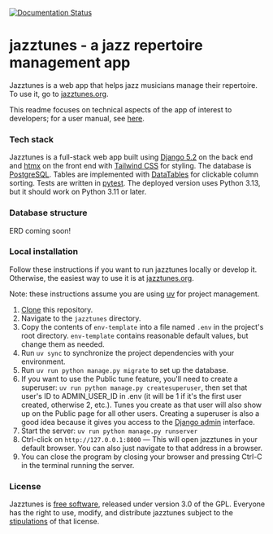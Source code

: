 [![Documentation Status](https://readthedocs.org/projects/jazztunes/badge/?version=latest)](https://jazztunes.readthedocs.io/en/latest/)
# jazztunes - a jazz repertoire management app

Jazztunes is a web app that helps jazz musicians manage their repertoire. To use it, go to [jazztunes.org](https://jazztunes.org/).

This readme focuses on technical aspects of the app of interest to developers; for a user manual, see [here](https://jwjacobson.github.io/jazztunes/).

### Tech stack
Jazztunes is a full-stack web app built using [Django 5.2](https://www.djangoproject.com/) on the back end and [htmx](https://htmx.org/) on the front end with [Tailwind CSS](https://tailwindcss.com/) for styling. The database is [PostgreSQL](https://www.postgresql.org/). Tables are implemented with [DataTables](https://datatables.net/) for clickable column sorting. Tests are written in [pytest](https://docs.pytest.org/en/8.2.x/). The deployed version uses Python 3.13, but it should work on Python 3.11 or later.

### Database structure
ERD coming soon!

### Local installation
Follow these instructions if you want to run jazztunes locally or develop it. Otherwise, the easiest way to use it is at [jazztunes.org](https://jazztunes.org/).

Note: these instructions assume you are using [uv](https://docs.astral.sh/uv/) for project management.
1. [Clone](https://docs.github.com/en/repositories/creating-and-managing-repositories/cloning-a-repository) this repository.
2. Navigate to the `jazztunes` directory.
3. Copy the contents of `env-template` into a file named `.env` in the project's root directory. `env-template` contains reasonable default values, but change them as needed.
4. Run `uv sync` to synchronize the project dependencies with your environment.
5. Run `uv run python manage.py migrate` to set up the database.
6. If you want to use the Public tune feature, you'll need to create a superuser: ```uv run python manage.py createsuperuser```, then set that user's ID to ADMIN_USER_ID in .env (it will be 1 if it's the first user created, otherwise 2, etc.). Tunes you create as that user will also show up on the Public page for all other users. Creating a superuser is also a good idea because it gives you access to the [Django admin](https://docs.djangoproject.com/en/5.2/ref/contrib/admin/) interface.
8. Start the server: ```uv run python manage.py runserver ```
9. Ctrl-click on ```http://127.0.0.1:8000``` — This will open jazztunes in your default browser. You can also just navigate to that address in a browser.
10. You can close the program by closing your browser and pressing Ctrl-C in the terminal running the server.

### License
Jazztunes is [free software](https://www.fsf.org/about/what-is-free-software), released under version 3.0 of the GPL. Everyone has the right to use, modify, and distribute jazztunes subject to the [stipulations](https://github.com/jwjacobson/jazztunes/blob/main/LICENSE) of that license.
